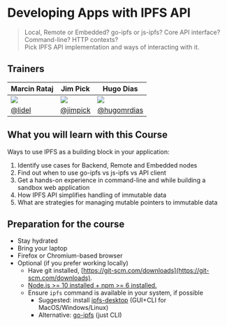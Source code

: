 # Developing Apps with IPFS API

> Local, Remote or Embedded? go-ipfs or js-ipfs? Core API interface? Command-line? HTTP contexts?    
> Pick IPFS API implementation and ways of interacting with it.

## Trainers

| **Marcin Rataj**                                     	| **Jim Pick**                                        	| **Hugo Dias**                                        	|
|------------------------------------------------------	|-----------------------------------------------------	|------------------------------------------------------	|
| ![](https://avatars2.githubusercontent.com/u/157609) 	| ![](https://avatars2.githubusercontent.com/u/20886) 	| ![](https://avatars1.githubusercontent.com/u/314190) 	|
| [@lidel](https://github.com/lidel/)                  	| [@jimpick](https://github.com/jimpick)              	| [@hugomrdias](https://github.com/hugomrdias)         	|

## What you will learn with this Course

Ways to use IPFS as a building block in your application:

 1. Identify use cases for Backend, Remote and Embedded nodes
 2. Find out when to use go-ipfs vs js-ipfs vs API client
 3. Get a hands-on experience in command-line and while building a sandbox web application
 4. How IPFS API simplifies handling of immutable data
 5. What are strategies for managing mutable pointers to immutable data

## Preparation for the course

- Stay hydrated
- Bring your laptop
- Firefox or Chromium-based browser
- Optional (if you prefer working locally) 
  - Have git installed, [https://git-scm.com/downloads](https://git-scm.com/downloads).
  - [Node.js >= 10 installed + npm >= 6 installed.](https://nodejs.org/en/download/)
  - Ensure `ipfs` command is available in your system, if possible
    - Suggested: install [ipfs-desktop](https://github.com/ipfs-shipyard/ipfs-desktop#ipfs-desktop) (GUI+CLI for MacOS/Windows/Linux)
    - Alternative: [go-ipfs](https://docs.ipfs.io/introduction/usage/) (just CLI)

